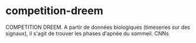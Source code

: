 # competition-dreem
COMPETITION DREEM. A partir de données biologiques (timeseries sur des signaux), il s'agit de trouver les phases d'apnée du sommeil. CNNs
